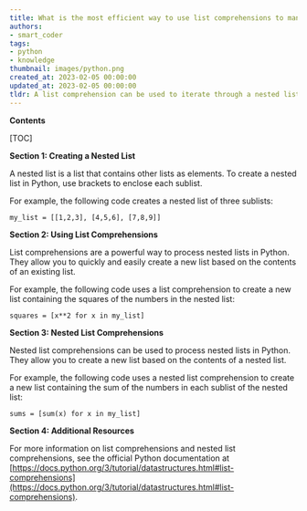 ```yaml
---
title: What is the most efficient way to use list comprehensions to manipulate a nested list?
authors:
- smart_coder
tags:
- python
- knowledge
thumbnail: images/python.png
created_at: 2023-02-05 00:00:00
updated_at: 2023-02-05 00:00:00
tldr: A list comprehension can be used to iterate through a nested list to process each item in the list.
---
```


**Contents**

[TOC]

**Section 1: Creating a Nested List**

A nested list is a list that contains other lists as elements. To create a nested list in Python, use brackets to enclose each sublist. 

For example, the following code creates a nested list of three sublists: 

```
my_list = [[1,2,3], [4,5,6], [7,8,9]]
```

**Section 2: Using List Comprehensions**

List comprehensions are a powerful way to process nested lists in Python. They allow you to quickly and easily create a new list based on the contents of an existing list. 

For example, the following code uses a list comprehension to create a new list containing the squares of the numbers in the nested list: 

```
squares = [x**2 for x in my_list]
```

**Section 3: Nested List Comprehensions**

Nested list comprehensions can be used to process nested lists in Python. They allow you to create a new list based on the contents of a nested list. 

For example, the following code uses a nested list comprehension to create a new list containing the sum of the numbers in each sublist of the nested list: 

```
sums = [sum(x) for x in my_list]
```

**Section 4: Additional Resources**

For more information on list comprehensions and nested list comprehensions, see the official Python documentation at [https://docs.python.org/3/tutorial/datastructures.html#list-comprehensions](https://docs.python.org/3/tutorial/datastructures.html#list-comprehensions).
